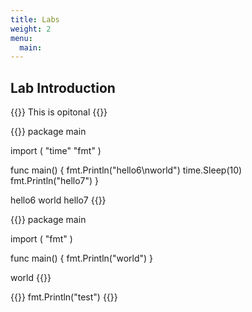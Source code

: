 ```yaml
---
title: Labs
weight: 2
menu:
  main:
---
```


## Lab Introduction

{{<optional title="This is something optional">}}
This is opitonal
{{</optional>}}


{{<go-playground>}}
package main

import (
    "time"
    "fmt"
)

func main() {
    fmt.Println("hello6\nworld")
    time.Sleep(10)
    fmt.Println("hello7")
}
<!--output-->
hello6
world
hello7
{{</go-playground>}}

{{<go-playground>}}
package main

import (
    "fmt"
)

func main() {
    fmt.Println("world")
}
<!--output-->
world
{{</go-playground>}}

{{<go-playground>}}
fmt.Println("test")
{{</go-playground>}}

